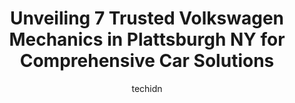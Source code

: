 ---
layout: ampstory
image: https://images.unsplash.com/photo-1636325778435-585ed877d753?ixlib=rb-4.0.3&ixid=MnwxMjA3fDB8MHxwaG90by1wYWdlfHx8fGVufDB8fHx8&auto=format&fit=crop&w=640&h=853&q=80
author: techidn
featured: false
description: Entrust your vehicle to the 7 best Volkswagen Mechanic in Plattsburgh NY, USA and experience the difference they can make. With their extensive knowledge, state-of-the-art facilities, and co
title: Unveiling 7 Trusted Volkswagen Mechanics in Plattsburgh NY for Comprehensive Car Solutions
cover:
   title: Unveiling 7 Trusted Volkswagen Mechanics in Plattsburgh NY for Comprehensive Car Solutions
   subtitle: Rickpate
   background: https://images.unsplash.com/photo-1636325778435-585ed877d753?ixlib=rb-4.0.3&ixid=MnwxMjA3fDB8MHxwaG90by1wYWdlfHx8fGVufDB8fHx8&auto=format&fit=crop&w=640&h=853&q=80

pages: 
 - layout: thirds
   top: <h1>#1 G & G Tire Company Inc.</h1>
   bottom: "<p>I was very happy with my service they installed my new tires for me and got done pretty quickly very happy with the service they definitely gained a new customer!</p>"
   background: https://www.knot35.com/toplist/wp-content/uploads/2023/06/best-volkswagen-mechanic-1-in-plattsburgh-ny-1685839416.jpeg
   backgroundblur: true
 - layout: thirds
   top: <h1>#2 City Auto Repair & Sales</h1>
   bottom: "<p>559 State Rte 3, Plattsburgh, NY 12901, United States</p>"
   background: https://www.knot35.com/toplist/wp-content/uploads/2023/06/best-volkswagen-mechanic-2-in-plattsburgh-ny-1685839417.jpeg
   cta:
      link: https://www.knot35.com/toplist/unveiling-7-trusted-volkswagen-mechanics-in-plattsburgh-ny-for-comprehensive-car-solutions/
      text: Unveiling 7 Trusted Volkswagen Mechanics in Plattsburgh NY for Comprehensive Car Solutions
 - layout: thirds
   top: <h1>#3 European Autohaus Inc</h1>
   bottom: "<p>167 Carbide Rd, Plattsburgh, NY 12901, United States</p>"
   background: https://www.knot35.com/toplist/wp-content/uploads/2023/06/best-volkswagen-mechanic-3-in-plattsburgh-ny-1685839417.jpeg
   cta:
      link: https://www.knot35.com/toplist/unveiling-7-trusted-volkswagen-mechanics-in-plattsburgh-ny-for-comprehensive-car-solutions/
      text: Unveiling 7 Trusted Volkswagen Mechanics in Plattsburgh NY for Comprehensive Car Solutions
 - layout: thirds
   top: <h1>#4 TM Auto Repair Center Inc</h1>
   bottom: "<p>31 Riley Ave, Plattsburgh, NY 12901, United States</p>"
   background: https://images.unsplash.com/photo-1567360425618-1594206637d2?ixlib=rb-4.0.3&ixid=MnwxMjA3fDB8MHxwaG90by1wYWdlfHx8fGVufDB8fHx8&auto=format&fit=crop&w=640&h=853&q=80
   cta:
      link: https://www.knot35.com/toplist/unveiling-7-trusted-volkswagen-mechanics-in-plattsburgh-ny-for-comprehensive-car-solutions/
      text: Unveiling 7 Trusted Volkswagen Mechanics in Plattsburgh NY for Comprehensive Car Solutions
 - layout: thirds
   top: <h1>#5 A One Auto Repair Shop</h1>
   bottom: "<p>5159 U.S. Ave, Plattsburgh, NY 12901, United States</p>"
   background: https://images.unsplash.com/photo-1522441815192-d9f04eb0615c?ixlib=rb-4.0.3&ixid=MnwxMjA3fDB8MHxwaG90by1wYWdlfHx8fGVufDB8fHx8&auto=format&fit=crop&w=640&h=853&q=80
   cta:
      link: https://www.knot35.com/toplist/unveiling-7-trusted-volkswagen-mechanics-in-plattsburgh-ny-for-comprehensive-car-solutions/
      text: Unveiling 7 Trusted Volkswagen Mechanics in Plattsburgh NY for Comprehensive Car Solutions
 - layout: thirds
   top: <h1>#6 Flicks Auto Repair</h1>
   bottom: "<p>390 Rugar St, Plattsburgh, NY 12901, United States</p>"
   background: https://images.unsplash.com/photo-1549241520-425e3dfc01cb?ixlib=rb-4.0.3&ixid=MnwxMjA3fDB8MHxwaG90by1wYWdlfHx8fGVufDB8fHx8&auto=format&fit=crop&w=640&h=853&q=80
   cta:
      link: https://www.knot35.com/toplist/unveiling-7-trusted-volkswagen-mechanics-in-plattsburgh-ny-for-comprehensive-car-solutions/
      text: Unveiling 7 Trusted Volkswagen Mechanics in Plattsburgh NY for Comprehensive Car Solutions
 - layout: thirds
   top: <h1>#7 Ground Force 1 Automotive</h1>
   bottom: "<p>271 Rugar St, Plattsburgh, NY 12901, United States</p>"
   background: https://images.unsplash.com/photo-1462556791646-c201b8241a94?ixlib=rb-4.0.3&ixid=MnwxMjA3fDB8MHxwaG90by1wYWdlfHx8fGVufDB8fHx8&auto=format&fit=crop&w=640&h=853&q=80
   cta:
      link: https://www.knot35.com/toplist/unveiling-7-trusted-volkswagen-mechanics-in-plattsburgh-ny-for-comprehensive-car-solutions/
      text: Unveiling 7 Trusted Volkswagen Mechanics in Plattsburgh NY for Comprehensive Car Solutions
 - layout: thirds
   middle: Continue reading...
   background: https://images.unsplash.com/photo-1602536052359-ef94c21c5948?ixlib=rb-4.0.3&ixid=MnwxMjA3fDB8MHxwaG90by1wYWdlfHx8fGVufDB8fHx8&auto=format&fit=crop&w=640&h=853&q=80
   cta:
      link: https://www.knot35.com/toplist/unveiling-7-trusted-volkswagen-mechanics-in-plattsburgh-ny-for-comprehensive-car-solutions/
      text: Unveiling 7 Trusted Volkswagen Mechanics in Plattsburgh NY for Comprehensive Car Solutions
      
---